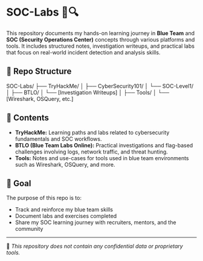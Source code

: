 # SOC-Labs 🚨🔍

This repository documents my hands-on learning journey in **Blue Team** and **SOC (Security Operations Center)** concepts through various platforms and tools. It includes structured notes, investigation writeups, and practical labs that focus on real-world incident detection and analysis skills.

## 📁 Repo Structure
SOC-Labs/
├── TryHackMe/
│ ├── CyberSecurity101/
│ └── SOC-Level1/
│
├── BTLO/
│ └── [Investigation Writeups]
│
├── Tools/
│ └── [Wireshark, OSQuery, etc.]


## 📌 Contents

- **TryHackMe:** Learning paths and labs related to cybersecurity fundamentals and SOC workflows.
- **BTLO (Blue Team Labs Online):** Practical investigations and flag-based challenges involving logs, network traffic, and threat hunting.
- **Tools:** Notes and use-cases for tools used in blue team environments such as Wireshark, OSQuery, and more.

## 🎯 Goal

The purpose of this repo is to:
- Track and reinforce my blue team skills
- Document labs and exercises completed
- Share my SOC learning journey with recruiters, mentors, and the community

---

🔐 *This repository does not contain any confidential data or proprietary tools.*